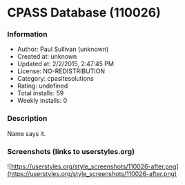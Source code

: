 # CPASS Database (110026)

### Information
- Author: Paul Sullivan (unknown)
- Created at: unknown
- Updated at: 2/2/2015, 2:47:45 PM
- License: NO-REDISTRIBUTION
- Category: cpasitesolutions
- Rating: undefined
- Total installs: 59
- Weekly installs: 0


### Description
Name says it.


### Screenshots (links to userstyles.org)
![https://userstyles.org/style_screenshots/110026-after.png](https://userstyles.org/style_screenshots/110026-after.png)


